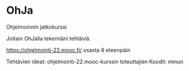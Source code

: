 # OhJa
Ohjelmoinnin jatkokurssi

Joitain OhJalla tekemiäni tehtäviä.

https://ohjelmointi-22.mooc.fi/ osasta 8 eteenpäin

Tehtävien ideat: ohjelmointi-22.mooc-kurssin toteuttajien
Koodit: minun
